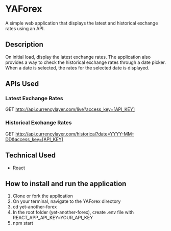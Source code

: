 # YAForex

A simple web application that displays the latest and historical exchange rates using an API.

## Description

On initial load, display the latest exchange rates. The application also provides a way to check the historical exchange rates through a date picker. When a date is selected, the rates for the selected date is displayed.

## APIs Used

### Latest Exchange Rates

GET http://api.currencylayer.com/live?access_key=[API_KEY]

### Historical Exchange Rates

GET http://api.currencylayer.com/historical?date=YYYY-MM-DD&access_key=[API_KEY]

## Technical Used

- React

## How to install and run the application

1. Clone or fork the application
2. On your terminal, navigate to the YAForex directory
3. cd yet-another-forex
4. In the root folder (yet-another-forex), create .env file with REACT_APP_API_KEY=YOUR_API_KEY
5. npm start
